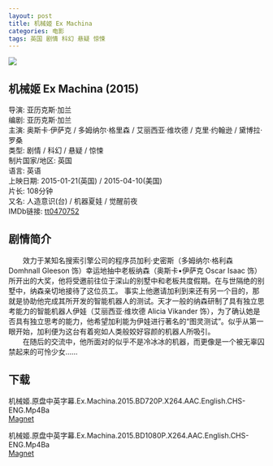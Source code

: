 ```yaml
---
layout: post
title: 机械姬 Ex Machina
categories: 电影
tags: 英国 剧情 科幻 悬疑 惊悚
---
```


[![](http://i12.tietuku.cn/e17b565b11d4fc57t.jpg)](http://i12.tietuku.cn/e17b565b11d4fc57.jpg)

## 机械姬 Ex Machina (2015)
导演: 亚历克斯·加兰  
编剧: 亚历克斯·加兰  
主演: 奥斯卡·伊萨克 / 多姆纳尔·格里森 / 艾丽西亚·维坎德 / 克里·约翰逊 / 黛博拉·罗桑  
类型: 剧情 / 科幻 / 悬疑 / 惊悚  
制片国家/地区: 英国  
语言: 英语  
上映日期: 2015-01-21(英国) / 2015-04-10(美国)  
片长: 108分钟  
又名: 人造意识(台) / 机器夏娃 / 觉醒前夜  
IMDb链接: [tt0470752](http://www.imdb.com/title/tt0470752)

## 剧情简介
　　效力于某知名搜索引擎公司的程序员加利·史密斯（多姆纳尔·格利森 Domhnall Gleeson 饰）幸运地抽中老板纳森（奥斯卡•伊萨克 Oscar Isaac 饰）所开出的大奖，他将受邀前往位于深山的别墅中和老板共度假期。在与世隔绝的别墅中，纳森亲切地接待了这位员工。 事实上他邀请加利到来还有另一个目的，那就是协助他完成其所开发的智能机器人的测试。天才一般的纳森研制了具有独立思考能力的智能机器人伊娃（艾丽西亚·维坎德 Alicia Vikander 饰），为了确认她是否具有独立思考的能力，他希望加利能为伊娃进行著名的“图灵测试”。似乎从第一眼开始，加利便为这台有着宛如人类般姣好容颜的机器人所吸引。  
　　在随后的交流中，他所面对的似乎不是冷冰冰的机器，而更像是一个被无辜囚禁起来的可怜少女……

## 下载
机械姬.原盘中英字幕.Ex.Machina.2015.BD720P.X264.AAC.English.CHS-ENG.Mp4Ba  
[Magnet](magnet:?xt=urn:btih:08dabe0e2617bf25fa97448bcb1a8348efa048c2)

机械姬.原盘中英字幕.Ex.Machina.2015.BD1080P.X264.AAC.English.CHS-ENG.Mp4Ba  
[Magnet](magnet:?xt=urn:btih:970c54331081500ccdcb51af4a1575bcb2d8ffeb)
